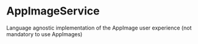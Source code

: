 # AppImageService
Language agnostic implementation of the AppImage user experience (not mandatory to use AppImages)
